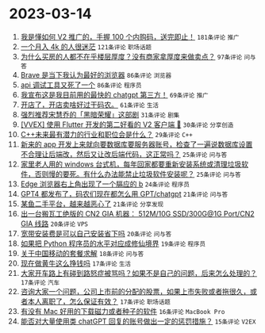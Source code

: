 # 2023-03-14

1. [我是懂如何 V2 推广的，手握 100 个内购码，送完即止！](https://www.v2ex.com/t/923752) `181条评论` `推广`
1. [一个月入 4k 的人很迷茫](https://www.v2ex.com/t/923756) `121条评论` `职场话题`
1. [为什么买房的人都不在乎楼层厚度？没有商家拿厚度来做卖点？](https://www.v2ex.com/t/923760) `97条评论` `问与答`
1. [Brave 是当下我认为最好的浏览器](https://www.v2ex.com/t/923789) `86条评论` `浏览器`
1. [api 调试工具又死了一个](https://www.v2ex.com/t/923819) `86条评论` `程序员`
1. [我宣布这是我目前用的最快的 chatgpt 第三方！](https://www.v2ex.com/t/923757) `69条评论` `推广`
1. [开店了，开店卖啥好过干码农。](https://www.v2ex.com/t/923759) `61条评论` `生活`
1. [强烈推荐宋慧乔的「黑暗荣耀」这部剧](https://www.v2ex.com/t/923855) `31条评论` `剧集`
1. [[VVEX] 使用 Flutter 开发的第二好看的 V2 客户端 🤪](https://www.v2ex.com/t/923791) `30条评论` `分享创造`
1. [C++未来最有潜力的行业和职位会是什么？](https://www.v2ex.com/t/923781) `29条评论` `C++`
1. [新来的 app 开发上来就向要数据库要服务器账号，检查了一遍说数据库设置不合理让后端改，然后又让改后端代码，这正常吗？](https://www.v2ex.com/t/923925) `25条评论` `问与答`
1. [家里老人用的 windows 台式机，每年回家都要重新安装系统或清理垃圾软件，否则慢的要死。有什么办法能禁止垃圾软件安装呢？](https://www.v2ex.com/t/923780) `25条评论` `问与答`
1. [Edge 浏览器右上角出现了一个膈应的 b](https://www.v2ex.com/t/923788) `24条评论` `程序员`
1. [GPT4 都发布了，码农们现在都怎么用 GPT/chatgpt](https://www.v2ex.com/t/923764) `21条评论` `问与答`
1. [某鱼二手平台，越来越恶心了](https://www.v2ex.com/t/923753) `21条评论` `分享发现`
1. [出一台搬瓦工绝版的 CN2 GIA 机器： 512M/10G SSD/300G@1G Port/CN2 GIA 线路](https://www.v2ex.com/t/923938) `20条评论` `VPS`
1. [宽带安装费是可以自己安装省下吗](https://www.v2ex.com/t/923817) `20条评论` `问与答`
1. [如果把 Python 程序员的水平对应成修仙境界](https://www.v2ex.com/t/923827) `19条评论` `程序员`
1. [关于中国移动的套餐求解](https://www.v2ex.com/t/923761) `18条评论` `问与答`
1. [现在做黄牛这么挣钱吗](https://www.v2ex.com/t/923920) `17条评论` `生活`
1. [大家开车路上有碰到路怒症被骂吗？如果不是自己的问题，后来怎么处理的？](https://www.v2ex.com/t/923909) `17条评论` `汽车`
1. [咨询大家一个问题，公司上市前的分配的股票，如果上市失败或者拖很久，或者本人离职了，怎么保证有效？](https://www.v2ex.com/t/923846) `17条评论` `职场话题`
1. [有没有 Mac 好用的下载磁力或者种子的软件](https://www.v2ex.com/t/923927) `16条评论` `MacBook Pro`
1. [能否对大量使用类 chatGPT 回复的账号做出一定的惩罚措施？](https://www.v2ex.com/t/923843) `15条评论` `V2EX`
